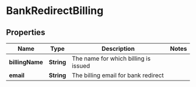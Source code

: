 

# BankRedirectBilling


## Properties

| Name | Type | Description | Notes |
|------------ | ------------- | ------------- | -------------|
|**billingName** | **String** | The name for which billing is issued |  |
|**email** | **String** | The billing email for bank redirect |  |



